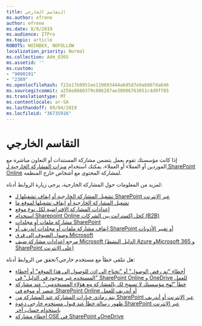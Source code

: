 ```yaml
---
title: التقاسم الخارجي
ms.author: efrene
author: efrene
ms.date: 8/8/2019
ms.audience: ITPro
ms.topic: article
ROBOTS: NOINDEX, NOFOLLOW
localization_priority: Normal
ms.collection: Adm_O365
ms.assetid: ''
ms.custom:
- "9000191"
- "2389"
ms.openlocfilehash: f22e17b9951ee119093444a6d5d7e9a6087da646
ms.sourcegitcommit: a256e8680379c006287ae30996763051c4d9ff85
ms.translationtype: MT
ms.contentlocale: ar-SA
ms.lasthandoff: 09/04/2019
ms.locfileid: "36735916"
---
```

# <a name="external-sharing"></a>التقاسم الخارجي

إذا كانت مؤسستك تقوم بعمل يتضمن مشاركة المستندات أو التعاون مباشرة مع الموردين أو العملاء أو العملاء، يمكنك استخدام [ميزات المشاركة الخارجية لـ SharePoint Online](https://docs.microsoft.com/sharepoint/external-sharing-overview) لمشاركة المحتوى مع أشخاص خارج المنظمه.

لمزيد من المعلومات حول المشاركة الخارجية، يرجى زيارة الروابط أدناه:

- [تشغيل المشاركة الخارجية أو إيقاف تشغيلها لـ SharePoint عبر الإنترنت](https://docs.microsoft.com/sharepoint/turn-external-sharing-on-or-off)
- [تشغيل المشاركة الخارجية أو إيقاف تشغيلها لموقع ما](https://docs.microsoft.com/sharepoint/change-external-sharing-site)
- [إعدادات المشاركة الافتراضية لكل نوع موقع](https://docs.microsoft.com/Office365/Enterprise/microsoft-365-guest-settings#sharepoint-site-level)
- [استخدام Sharepoint Online كحل إكسترانت بين الشركات (B2B)](https://docs.microsoft.com/sharepoint/create-b2b-extranet)
- [مشاركة ملفات أو مجلدات SharePoint](https://support.office.com/article/share-sharepoint-files-or-folders-1fe37332-0f9a-4719-970e-d2578da4941c)
- [إيقاف مشاركة ملفات أو مجلدات أندريف أو SharePoint أو تغيير الأذونات](https://support.office.com/article/stop-sharing-onedrive-or-sharepoint-files-or-folders-or-change-permissions-0a36470f-d7fe-40a0-bd74-0ac6c1e13323)
- [وصول الضيوف إلى فرق Microsoft](https://docs.microsoft.com/MicrosoftTeams/guest-access)
- [مرجع إعدادات مشاركة ضيف Microsoft (الدليل النشط Azure وMicrosoft 365 و SharePoint على الإنترنت)](https://docs.microsoft.com/Office365/Enterprise/microsoft-365-guest-settings)

هل تتلقى خطأ مع مستخدم خارجي؟تحقق من الروابط أدناه:

- [أخطاء "تم رفض الوصول" أو "تحتاج إلى إذن للوصول إلى هذا الموقع" أو أخطاء "المستخدم غير موجود في الدليل" في SharePoint Online و OneDrive للعمل](https://docs.microsoft.com/sharepoint/support/administration/access-denied-or-need-permission-error-sharepoint-online-or-onedrive-for-business)
- [خطأ "نُهج مؤسستك لا تسمح لك بالمشاركة مع هؤلاء المستخدمين" عند مشاركة عنصر أو موقع في SharePoint Online أو أندريف للعمل](https://docs.microsoft.com/sharepoint/support/administration/organization-policies-do-not-allow-you-to-share-with-users-error)
- [يتم رمادي خيارات المشاركة عند المشاركة من SharePoint عبر الإنترنت أو أندريف](https://docs.microsoft.com/sharepoint/support/administration/sharing-options-grayed-out-when-sharing-from-sharepoint-online-or-onedrive)
- [ظهور رسالة خطأ عند قبول مستخدم خارجي دعوة SharePoint عبر الإنترنت باستخدام حساب آخر](https://docs.microsoft.com/sharepoint/support/sharing-and-permissions/error-when-external-user-accepts-an-invitation-by-using-another-account)
- [أخطاء مشاركة OSE في SharePoint وOneDrive](https://docs.microsoft.com/sharepoint/sharepoint-onedrive-error-message)



